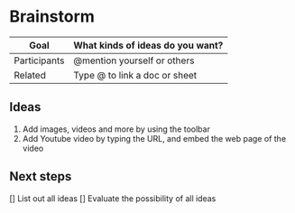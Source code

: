 # Brainstorm
| Goal         | What kinds of ideas do you want? |
| ---          | ---                              |
| Participants | @mention yourself or others      |
| Related      | Type @ to link a doc or sheet    |

## Ideas
1. Add images, videos and more by using the toolbar
2. Add Youtube video by typing the URL, and embed the web page of the video

## Next steps
[] List out all ideas 
[] Evaluate the possibility of all ideas
